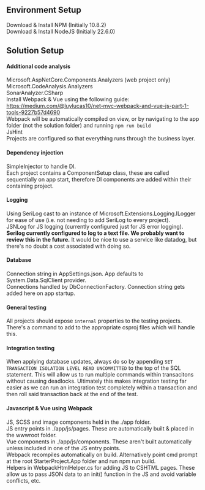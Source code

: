 ## Environment Setup
Download & Install NPM (Initially 10.8.2) <br>
Download & Install NodeJS (Initially 22.6.0) <br>

## Solution Setup
#### Additional code analysis
Microsoft.AspNetCore.Components.Analyzers (web project only) <br>
Microsoft.CodeAnalysis.Analyzers <br>
SonarAnalyzer.CSharp <br>
Install Webpack & Vue using the following guide: https://medium.com/@luylucas10/net-mvc-webpack-and-vue-js-part-1-tools-9227b57d4690 <br>
Webpack will be automatically compiled on view, or by navigating to the app folder (not the solution folder) and running `npm run build` <br>
JsHint <br>
Projects are configured so that everything runs through the business layer.

#### Dependency injection
SimpleInjector to handle DI.<br>
Each project contains a ComponentSetup class, these are called sequentially on app start, therefore DI components are added within their containing project.<br>

#### Logging
Using SeriLog cast to an instance of Microsoft.Extensions.Logging.ILogger for ease of use (i.e. not needing to add SeriLog to every project).<br>
JSNLog for JS logging (currently configured just for JS error logging).<br>
<b>Serilog currently configured to log to a text file. We probably want to review this in the future.</b> It would be nice to use a service like datadog, but there's no doubt a cost associated with doing so.<br>

#### Database
Connection string in AppSettings.json. App defaults to System.Data.SqlClient provider.<br>
Connections handled by DbConnectionFactory. Connection string gets added here on app startup.<br>

#### General testing
All projects should expose `internal` properties to the testing projects. There's a command to add to the appropriate csproj files which will handle this.<br>

#### Integration testing
When applying database updates, always do so by appending `SET TRANSACTION ISOLATION LEVEL READ UNCOMMITTED` to the top of the SQL statement. This will allow us to run multiple commands within transacitons without causing deadlocks. Ultimately this makes integration testing far easier as we can run an integration test completely within a transaction and then roll said transaction back at the end of the test.

#### Javascript & Vue using Webpack
JS, SCSS and image components held in the ./app folder.<br>
JS entry points in ./app/js/pages. These are automatically built & placed in the wwwroot folder.<br>
Vue components in ./app/js/components. These aren't built automatically unless included in one of the JS entry points.<br>
Webpack recompiles automatically on build. Alternatively point cmd prompt at the root StarterProject.App folder and run npm run build.<br>
Helpers in WebpackHtmlHelper.cs for adding JS to CSHTML pages. These allow us to pass JSON data to an init() function in the JS and avoid variable conflicts, etc.<br>